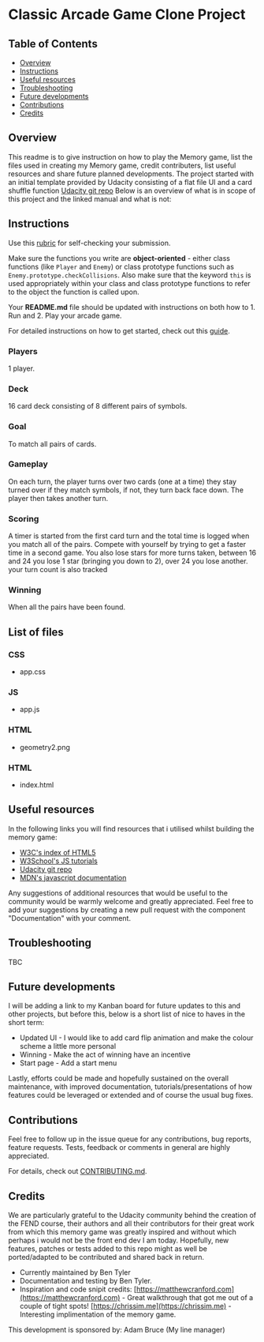 # Classic Arcade Game Clone Project

## Table of Contents

* [Overview](#overview)
* [Instructions](#instructions)
* [Useful resources](#useful-resources)
* [Troubleshooting](#Troubleshooting)
* [Future developments](#Future-developments)
* [Contributions](#contributions)
* [Credits](#credits)

## Overview

This readme is to give instruction on how to play the Memory game, list the files used in creating my Memory game, credit contributers, list useful resources and share future planned developments.
The project started with an initial template provided by Udacity consisting of a flat file UI and a card shuffle function [Udacity git repo](https://github.com/udacity/fend-project-memory-game) 
Below is an overview of what is in scope of this project and the linked manual and what is not:

## Instructions

Use this [rubric](https://review.udacity.com/#!/rubrics/15/view) for self-checking your submission.

Make sure the functions you write are **object-oriented** - either class functions (like `Player` and `Enemy`) or class prototype functions such as `Enemy.prototype.checkCollisions`. Also make sure that the keyword `this` is used appropriately within your class and class prototype functions to refer to the object the function is called upon.

Your **README.md** file should be updated with instructions on both how to 1. Run and 2. Play your arcade game.

For detailed instructions on how to get started, check out this [guide](https://docs.google.com/document/d/1v01aScPjSWCCWQLIpFqvg3-vXLH2e8_SZQKC8jNO0Dc/pub?embedded=true).

### Players
1 player.

### Deck
16 card deck consisting of 8 different pairs of symbols.

### Goal
To match all pairs of cards.

### Gameplay
On each turn, the player turns over two cards (one at a time) they stay turned over if they match symbols, if not, they turn back face down. The player then takes another turn.

### Scoring
A timer is started from the first card turn and the total time is logged when you match all of the pairs. Compete with yourself by trying to get a faster time in a second game. You also lose stars for more turns taken, between 16 and 24 you lose 1 star (bringing you down to 2), over 24 you lose another. your turn count is also tracked

### Winning
When all the pairs have been found.

## List of files

### CSS
* app.css

### JS
* app.js

### HTML
* geometry2.png

### HTML
* index.html

## Useful resources

In the following links you will find resources that i utilised whilst building the memory game:
* [W3C's index of HTML5](https://www.w3.org/TR/html5/)
* [W3School's JS tutorials](https://www.w3schools.com/js/)
* [Udacity git repo](https://github.com/udacity/fend-project-memory-game)
* [MDN's javascript documentation](https://developer.mozilla.org/bm/docs/Web/JavaScript)

Any suggestions of additional resources that would be useful to the community
would be warmly welcome and greatly appreciated.
Feel free to add your suggestions by creating a new pull request
with the component "Documentation" with your
comment.

## Troubleshooting

TBC

## Future developments

I will be adding a link to my Kanban board for future updates to this and other projects, but before this, below is a short list of nice to haves in the short term:

* Updated UI - I would like to add card flip animation and make the colour scheme a little more personal
* Winning - Make the act of winning have an incentive
* Start page - Add a start menu

Lastly, efforts could be made and hopefully sustained on the overall
maintenance, with improved documentation, tutorials/presentations of how
features could be leveraged or extended and of course the usual bug fixes.

## Contributions

Feel free to follow up in the issue queue for any contributions, bug
reports, feature requests.
Tests, feedback or comments in general are highly appreciated.

For details, check out [CONTRIBUTING.md](CONTRIBUTING.md).

## Credits

We are particularly grateful to the Udacity community behind the creation of the FEND course, their authors and all their contributors for their great work from which this memory game was greatly inspired and without which perhaps i would not be the front end dev I am today.
Hopefully, new features, patches or tests added to this repo might as well be ported/adapted to be contributed and shared back in return.


* Currently maintained by Ben Tyler
* Documentation and testing by Ben Tyler.
* Inspiration and code snipit credits:
    [https://matthewcranford.com](https://matthewcranford.com)  - Great walkthrough that got me out of a couple of tight spots!
    [https://chrissim.me](https://chrissim.me) - Interesting implimentation of the memory game.

This development is sponsored by:
Adam Bruce (My line manager)
